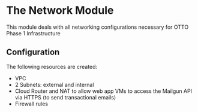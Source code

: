 # The Network Module

This module deals with all networking configurations necessary for OTTO Phase 1 Infrastructure

## Configuration

The following resources are created:

* VPC
* 2 Subnets: external and internal
* Cloud Router and NAT to allow web app VMs to access the Mailgun API via HTTPS (to send transactional emails)
* Firewall rules